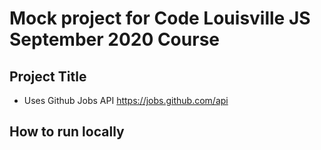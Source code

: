 # Mock project for Code Louisville JS September 2020 Course

## Project Title

- Uses Github Jobs API https://jobs.github.com/api

## How to run locally
